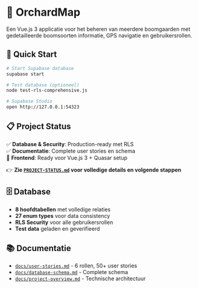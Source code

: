# 🌳 OrchardMap

Een Vue.js 3 applicatie voor het beheren van meerdere boomgaarden met gedetailleerde boomsoorten informatie, GPS navigatie en gebruikersrollen.

## 🚀 Quick Start

```bash
# Start Supabase database
supabase start

# Test database (optioneel)
node test-rls-comprehensive.js

# Supabase Studio
open http://127.0.0.1:54323
```

## 📋 Project Status

✅ **Database & Security**: Production-ready met RLS  
✅ **Documentatie**: Complete user stories en schema  
🔄 **Frontend**: Ready voor Vue.js 3 + Quasar setup  

👉 **Zie [`PROJECT-STATUS.md`](./PROJECT-STATUS.md) voor volledige details en volgende stappen**

## 🗄️ Database

- **8 hoofdtabellen** met volledige relaties
- **27 enum types** voor data consistency  
- **RLS Security** voor alle gebruikersrollen
- **Test data** geladen en geverifieerd

## 📚 Documentatie

- [`docs/user-stories.md`](./docs/user-stories.md) - 6 rollen, 50+ user stories
- [`docs/database-schema.md`](./docs/database-schema.md) - Complete schema
- [`docs/project-overview.md`](./docs/project-overview.md) - Technische architectuur
